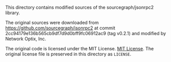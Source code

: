 This directory contains modified sources of the sourcegraph/jsonrpc2
library.

The original sources were downloaded from https://github.com/sourcegraph/jsonrpc2 
at commit 2cc94179e136b565cb9df7d9d0bff9fc06912ac9 (tag v0.2.1) and modified
by Network Optix, Inc.

The original code is licensed under the MIT License.
[MIT License](https://github.com/sourcegraph/jsonrpc2/blob/v0.2.1/LICENSE). 
The original license file is preserved in this directory as `LICENSE`.
